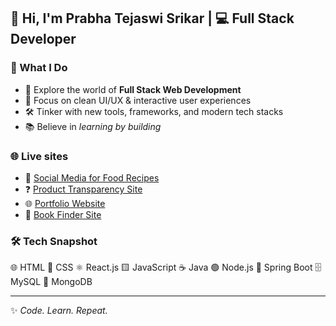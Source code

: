 ## 👋 Hi, I'm Prabha Tejaswi Srikar | 💻 Full Stack Developer 
### 🌟 What I Do  
- 🚀 Explore the world of **Full Stack Web Development**  
- 🎨 Focus on clean UI/UX & interactive user experiences  
- 🛠️ Tinker with new tools, frameworks, and modern tech stacks  
- 📚 Believe in *learning by building*  
### 🌐 Live sites
- 🍲 [Social Media for Food Recipes](https://food-recipie-website-srikar.onrender.com/)
- ❓ [Product Transparency Site](https://product-transparency-website-srikar.onrender.com/)
- 🌐 [Portfolio Website](https://shreekerprabha06-code.github.io/portfoliowebsite/)
- 📖 [Book Finder Site](https://bookfinder02.netlify.app/)
  
### 🛠️ Tech Snapshot  

🌐 HTML  🎨 CSS  ⚛️ React.js  🟨 JavaScript  ☕ Java  🟢 Node.js  🌱 Spring Boot 🗄️ MySQL  🍃 MongoDB  

---
✨ *Code. Learn. Repeat.*  
